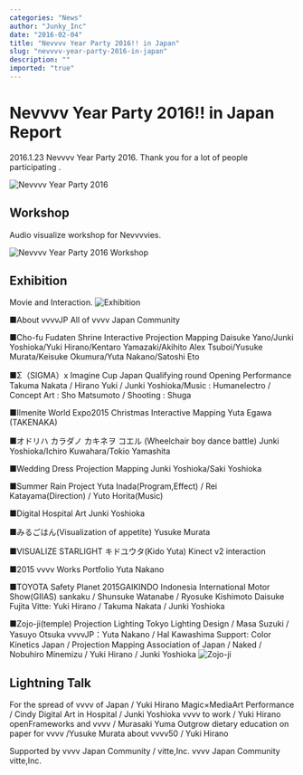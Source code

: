 ```yaml
---
categories: "News"
author: "Junky_Inc"
date: "2016-02-04"
title: "Nevvvv Year Party 2016!! in Japan"
slug: "nevvvv-year-party-2016-in-japan"
description: ""
imported: "true"
---
```



#  **Nevvvv Year Party 2016!! in Japan Report**
2016.1.23 Nevvvv Year Party 2016.
Thank you for a lot of people participating .

![Nevvvv Year Party 2016](12565578_818309351610856_4440939895789292352_n.jpg) 

##  Workshop
Audio visualize workshop for Nevvvvies.

![Nevvvv Year Party 2016 Workshop](tumblr_inline_o1luzixxvT1tq1crd_540.jpg) 

##  Exhibition
Movie and Interaction.
![Exhibition](11182001_818310941610697_4097265371543671939_n.jpg) 


■About vvvvJP All of vvvv Japan Community
[](https://www.youtube.com/watch?v=lj9ilwPn3rQ)

■Cho-fu Fudaten Shrine Interactive Projection Mapping
Daisuke Yano/Junki Yoshioka/Yuki Hirano/Kentaro Yamazaki/Akihito Alex Tsuboi/Yusuke Murata/Keisuke Okumura/Yuta Nakano/Satoshi Eto
[](https://www.youtube.com/watch?v=xFspE4ID9d0&feature=youtu.be)

■Σ（SIGMA）x Imagine Cup Japan Qualifying round Opening Performance
Takuma Nakata / Hirano Yuki / Junki Yoshioka/Music : Humanelectro / Concept Art : Sho Matsumoto / Shooting : Shuga
[](https://vimeo.com/124686120)

■Ilmenite World Expo2015 Christmas Interactive Mapping
Yuta Egawa (TAKENAKA)
[](https://youtu.be/razyTj2PA4M)

■オドリハ カラダノ カキネヲ コエル (Wheelchair boy dance battle)
Junki Yoshioka/Ichiro Kuwahara/Tokio Yamashita
[](https://www.youtube.com/watch?v=Cizbg0ERfbE)

■Wedding Dress Projection Mapping
Junki Yoshioka/Saki Yoshioka
[](https://www.youtube.com/watch?v=hX-MrqFsA68)

■Summer Rain Project
Yuta Inada(Program,Effect) / Rei Katayama(Direction) / Yuto Horita(Music)
[](https://m.youtube.com/watch?v=TSzluthvHHY)

■Digital Hospital Art
Junki Yoshioka
[](https://www.youtube.com/watch?v=GX9rYtJVc1o)

■みるごはん(Visualization of appetite)
Yusuke Murata
[](https://www.youtube.com/watch?v=I6JwVPwfp24)

■VISUALIZE STARLIGHT
キドユウタ(Kido Yuta)
Kinect v2 interaction

■2015 vvvv Works Portfolio
Yuta Nakano

■TOYOTA Safety Planet 2015GAIKINDO Indonesia International Motor Show(GIIAS)
sankaku / Shunsuke Watanabe / Ryosuke Kishimoto Daisuke Fujita
Vitte: Yuki Hirano / Takuma Nakata / Junki Yoshioka

■Zojo-ji(temple) Projection Lighting
Tokyo Lighting Design / Masa Suzuki / Yasuyo Otsuka
vvvvJP：Yuta Nakano / Hal Kawashima
Support: Color Kinetics Japan / Projection Mapping Association of Japan / Naked / Nobuhiro Minemizu / Yuki Hirano / Junki Yoshioka
![Zojo-ji](IMG_1157.JPG) 


##  Lightning Talk
For the spread of vvvv of Japan / Yuki Hirano
Magic×MediaArt Performance / Cindy
Digital Art in Hospital / Junki Yoshioka
vvvv to work / Yuki Hirano
openFrameworks and vvvv / Murasaki Yuma
Outgrow dietary education on paper for vvvv /Yusuke Murata
about vvvv50 / Yuki Hirano



Supported by vvvv Japan Community / vitte,Inc.
vvvv Japan Community
[](http://vvvv-jp.tumblr.com/)
vitte,Inc.
[](http://www.vitte.jp/)

